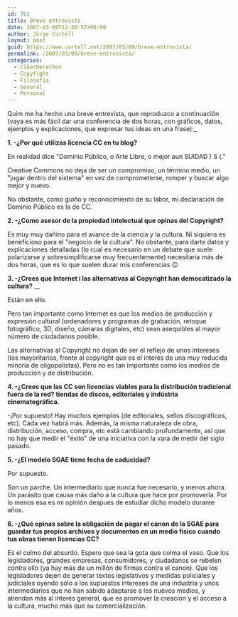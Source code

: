```yaml
---
id: 761
title: Breve entrevista
date: 2007-03-09T12:40:57+00:00
author: Jorge Cortell
layout: post
guid: https://www.cortell.net/2007/03/09/breve-entrevista/
permalink: /2007/03/09/breve-entrevista/
categories:
  - CiberDerechos
  - Copyfight
  - Filosofí­a
  - General
  - Personal
---
```

Quim me ha hecho una breve entrevista, que reproduzco a continuación (vaya es más fácil dar una conferencia de dos horas, con gráficos, datos, ejemplos y explicaciones, que expresar tus ideas en una frase):_

**1. -¿Por qué utilizas licencia CC en tu blog?**

En realidad dice "Dominio Público, o Arte Libre, o mejor aun SUIDAD ) S (."
  
Creative Commons no deja de ser un compromiso, un término medio, un "jugar dentro del sistema" en vez de comprometerse, romper y buscar algo mejor y nuevo.
  
No obstante, como guiño y reconocimiento de su labor, mi declaración de Dominio Público es la de CC.

**2. -¿Como asesor de la propiedad intelectual que opinas del Copyright?**

Es muy muy dañino para el avance de la ciencia y la cultura. Ni siquiera es beneficioso para el "negocio de la cultura". No obstante, para darte datos y explicaciones detalladas (lo cual es necesario en un debate que suele polarizarse y sobresimplificarse muy frecuentemente) necesitarí­a más de dos horas, que es lo que suelen durar mis conferencias 😉

**3. -¿Crees que Internet i las alternativas al Copyright han democatizado la cultura?** __

Están en ello.
  
Pero tan importante como Internet es que los medios de producción y expresión cultural (ordenadores y programas de grabación, retoque fotográfico, 3D, diseño, cámaras digitales, etc) sean asequibles al mayor número de ciudadanos posible.
  
Las alternativas al Copyright no dejan de ser el reflejo de unos intereses (los mayoritarios, frente al copyright que es el interés de una muy reducida minorí­a de oligopolistas). Pero no es tan importante como los medios de producción y de distribución.

**4. -¿Crees que las CC son licencias viables para la distribución tradicional fuera de la red? tiendas de discos, editoriales y indústria cinematográfica.**

-¡Por supuesto! Hay muchos ejemplos (de editoriales, sellos discográficos, etc). Cada vez habrá más. Además, la misma naturaleza de obra, distribución, acceso, compra, etc está cambiando profundamente, así­ que no hay que medir el "éxito" de una iniciativa con la vara de medir del siglo pasado.

**5. -¿El modelo SGAE tiene fecha de caducidad?**

Por supuesto.
  
Son un parche. Un intermediario que nunca fue necesario, y menos ahora. Un parásito que causa más daño a la cultura que hace por promoverla. Por lo menos esa es mi opinión después de estudiar dicho modelo durante años.

**6. -¿Qué opinas sobre la obligación de pagar el canon de la SGAE para guardar tus propios archivos y documentos en un medio fisico cuando tus obras tienen licencias CC?**

Es el colmo del absurdo. Espero que sea la gota que colma el vaso. Que los legisladores, grandes empresas, consumidores, y ciudadanos se rebelen contra ello (ya hay más de un millón de firmas contra el canon). Que los legisladores dejen de generar textos legislativos y medidas policiales y judiciales oyendo sólo a los supuestos intereses de una industria y unos intermediarios que no han sabido adaptarse a los nuevos medios, y atiendan más al interés general, que es promover la creación y el acceso a la cultura, mucho más que su comercialización.
